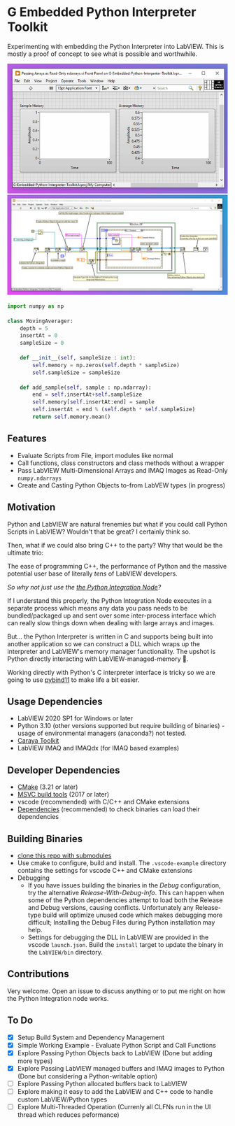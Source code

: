 # G Embedded Python Interpreter Toolkit

Experimenting with embedding the Python Interpreter into LabVIEW. This is mostly a proof of concept to see what is possible and worthwhile.

![Front Panel - The Moving Average Example](LabVIEW/img/moving-average-example.gif?raw=true)
![Block Diagram - LabVIEW code for calling a function from a Python Script](LabVIEW/img/moving-average-example.png?raw=true)

```python
import numpy as np

class MovingAverager:
    depth = 5
    insertAt = 0
    sampleSize = 0

    def __init__(self, sampleSize : int):
        self.memory = np.zeros(self.depth * sampleSize)
        self.sampleSize = sampleSize
    
    def add_sample(self, sample : np.ndarray):
        end = self.insertAt+self.sampleSize
        self.memory[self.insertAt:end] = sample
        self.insertAt = end % (self.depth * self.sampleSize)
        return self.memory.mean()

```

## Features

* Evaluate Scripts from File, import modules like normal
* Call functions, class constructors and class methods without a wrapper
* Pass LabVIEW Multi-Dimensional Arrays and IMAQ Images as Read-Only `numpy.ndarrays`
* Create and Casting Python Objects to-from LabVEW types (in progress)

## Motivation

Python and LabVIEW are natural frenemies but what if you could call Python Scripts in LabVIEW? Wouldn't that be great? I certainly think so.

Then, what if we could also bring C++ to the party? Why that would be the ultimate trio:

The ease of programming C++, the performance of Python and the massive potential user base of literally _tens_ of LabVIEW developers.

_So why not just use the [the Python Integration Node](https://www.ni.com/docs/en-US/bundle/labview/page/glang/python_node.html)?_

If I understand this properly, the Python Integration Node executes in a separate process which means any data you pass needs to be bundled/packaged up and sent over some inter-process interface which can really slow things down when dealing with large arrays and images.

But... the Python Interpreter is written in C and supports being built into another application so we can construct a DLL which wraps up the interpreter and LabVIEW's memory manager functionality. The upshot is Python directly interacting with LabVIEW-managed-memory 👏.

Working directly with Python's C interpreter interface is tricky so we are going to use [pybind11](https://github.com/pybind/pybind11) to make life a bit easier.

## Usage Dependencies
* LabVIEW 2020 SP1 for Windows or later
* Python 3.10 (other versions supported but require building of binaries) - usage of environmental managers (anaconda?) not tested.
* [Caraya Toolkit](https://github.com/JKISoftware/Caraya)
* LabVIEW IMAQ and IMAQdx (for IMAQ based examples)

## Developer Dependencies
* [CMake](https://cmake.org/download/) (3.21 or later)
* [MSVC build tools](https://visualstudio.microsoft.com/downloads/) (2017 or later)
* vscode (recommended) with C/C++ and CMake extensions
* [Dependencies](https://github.com/lucasg/Dependencies) (recommended) to check binaries can load their dependencies

## Building Binaries
* [clone this repo with submodules](https://stackoverflow.com/a/4438292/5609762)
* Use cmake to configure, build and install. The `.vscode-example` directory contains the settings for vscode C++ and CMake extensions
* Debugging
    * If you have issues building the binaries in the _Debug_ configuration, try the alternative _Release-With-Debug-Info_. This can happen when some of the Python dependencies attempt to load both the Release and Debug versions, causing conflicts. Unfortunately any Release-type build will optimize unused code which makes debugging more difficult; Installing the Debug Files during Python installation may help. 
    * Settings for debugging the DLL in LabVIEW are provided in the vscode `launch.json`. Build the `install` target to update the binary in the `LabVIEW/bin` directory.

## Contributions
Very welcome. Open an issue to discuss anything or to put me right on how the Python Integration node works.

## To Do
- [x] Setup Build System and Dependency Management
- [x] Simple Working Example - Evaluate Python Script and Call Functions
- [x] Explore Passing Python Objects back to LabVIEW (Done but adding more types)
- [x] Explore Passing LabVIEW managed buffers and IMAQ images to Python (Done but considering a Python-writable option)
- [ ] Explore Passing Python allocated buffers back to LabVIEW
- [ ] Explore making it easy to add the LabVIEW and C++ code to handle custom LabVIEW/Python types
- [ ] Explore Multi-Threaded Operation (Currenly all CLFNs run in the UI thread which reduces peformance)
